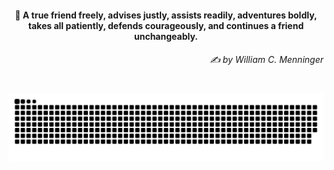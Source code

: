 <h4 align="center">
  💭 A true friend freely, advises justly, assists readily, adventures boldly, takes all patiently, defends courageously, and continues a friend unchangeably.
  <h6 align="right">
    <i>
      ✍️ by William C. Menninger
    </i>
  </h6>
</h4>

#

<picture>
  <source media="(prefers-color-scheme: dark)" srcset="https://raw.githubusercontent.com/sakshiagrwal/sakshiagrwal/output/github-snake-dark.svg">
  <source media="(prefers-color-scheme: light)" srcset="https://raw.githubusercontent.com/sakshiagrwal/sakshiagrwal/output/github-snake.svg">
  <img alt="snk" src="https://raw.githubusercontent.com/sakshiagrwal/sakshiagrwal/output/github-snake.svg">
</picture>
